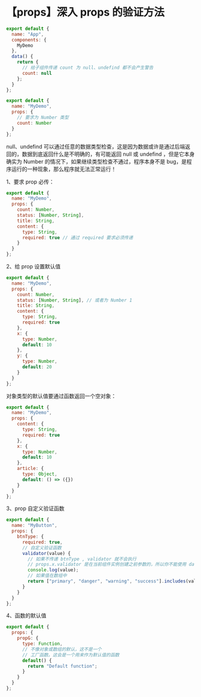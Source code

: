 # 【props】深入 props 的验证方法

```js
export default {
  name: "App",
  components: {
    MyDemo
  },
  data() {
    return {
      // 给子组件传递 count 为 null、undefind 都不会产生警告
      count: null
    };
  }
};
```

```js
export default {
  name: "MyDemo",
  props: {
    // 要求为 Number 类型
    count: Number
  }
};
```

null、undefind 可以通过任意的数据类型检查，这是因为数据或许是通过后端返回的，数据到底返回什么是不明确的，有可能返回 null 或 undefind ，但是它本身确实为 Number 的情况下，如果继续类型检查不通过，程序本身不是 bug，是程序运行的一种现象，那么程序就无法正常运行！

1、要求 prop 必传：

```js
export default {
  name: "MyDemo",
  props: {
    count: Number,
    status: [Number, String],
    title: String,
    content: {
      type: String,
      required: true // 通过 required 要求必须传递
    }
  }
};
```

2、给 prop 设置默认值

```js
export default {
  name: "MyDemo",
  props: {
    count: Number,
    status: [Number, String], // 或者为 Number 1
    title: String,
    content: {
      type: String,
      required: true
    },
    x: {
      type: Number,
      default: 10
    },
    y: {
      type: Number,
      default: 20
    }
  }
};
```

对象类型的默认值要通过函数返回一个空对象：

```js
export default {
  name: "MyDemo",
  props: {
    content: {
      type: String,
      required: true
    },
    x: {
      type: Number,
      default: 10
    },
    article: {
      type: Object,
      default: () => ({})
    }
  }
};
```

3、prop 自定义验证函数

```js
export default {
  name: "MyButton",
  props: {
    btnType: {
      required: true,
      // 自定义验证函数
      validator(value) {
        // 如果不传递 btnType , validator 就不会执行
        // props.x.validator 是在当前组件实例创建之前参数的，所以你不能使用 data 中的数据！！！
        console.log(value);
        // 如果值在数组中
        return ["primary", "danger", "warning", "success"].includes(value);
      }
    }
  }
};
```

4、函数的默认值

```js
export default {
  props: {
    propG: {
      type: Function,
      // 不像对象或数组的默认，这不是一个
      // 工厂函数。这会是一个用来作为默认值的函数
      default() {
        return "Default function";
      }
    }
  }
};
```
